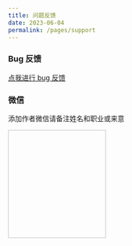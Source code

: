 ```yaml
---
title: 问题反馈
date: 2023-06-04
permalink: /pages/support
---
```


### Bug 反馈

[点我进行 bug 反馈](https://github.com/pure-admin/vue-pure-admin/issues/new/choose)

### 微信

添加作者微信请备注姓名和职业或来意

<img :src="$withBase('/img/support/addWx.jpg')" width="200px" height="220px" />
